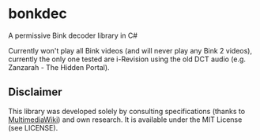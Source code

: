 # bonkdec
A permissive Bink decoder library in C#

Currently won't play all Bink videos (and will never play any Bink 2 videos), currently the only one tested are i-Revision using the old DCT audio (e.g. Zanzarah - The Hidden Portal).

## Disclaimer

This library was developed solely by consulting specifications (thanks to [MultimediaWiki](https://wiki.multimedia.cx/index.php/Bink_Container)) and own research. It is available under the MIT License (see LICENSE).
